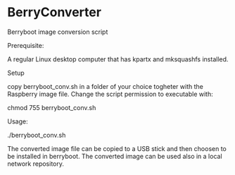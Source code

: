 # BerryConverter
Berryboot image conversion script

Prerequisite:

A regular Linux desktop computer that has kpartx and mksquashfs installed.

Setup

copy berryboot_conv.sh in a folder of your choice togheter with the Raspberry image file.
Change the script permission to executable with:

chmod 755 berryboot_conv.sh

Usage:

./berryboot_conv.sh <name image to convert> <name converted image>
  
The converted image file can be copied to a USB stick and then choosen to be installed in berryboot.
The converted image can be used also in a local network repository.
